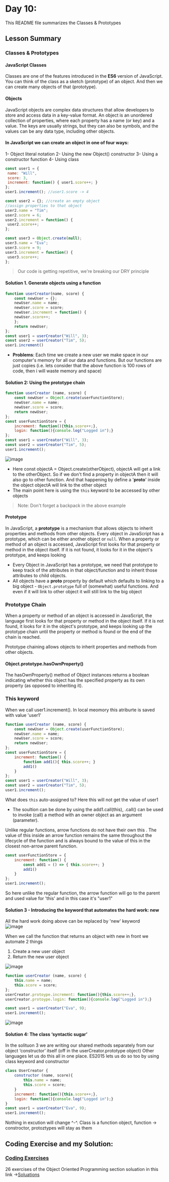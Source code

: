 # Day 10:

This README file summarizes the Classes & Prototypes

## Lesson Summary

### Classes & Prototypes

#### JavaScript Classes
Classes are one of the features introduced in the **ES6** version of JavaScript. You can think of the class as a sketch (prototype) of an object. And then we can create many objects of that (prototype).

#### Objects
JavaScript objects are complex data structures that allow developers to store and access data in a key-value format. An object is an unordered collection of properties, where each property has a name (or key) and a value. The keys are usually strings, but they can also be symbols, and the values can be any data type, including other objects.

#### In JavaScript we can create an object in one of four ways: 
1- Object literal notation
2- Using the new Object() constructor
3- Using a constructor function
4- Using class

```javascript
const user1 = {
 name: "Will",
 score: 3,
 increment: function() { user1.score++; }
};
user1.increment(); //user1.score -> 4
```
```javascript
const user2 = {}; //create an empty object
//assign properties to that object
user2.name = "Tim";
user2.score = 6;
user2.increment = function() {
 user2.score++;
};
```
```javascript
const user3 = Object.create(null);
user3.name = "Eva";
user3.score = 9;
user3.increment = function() {
 user3.score++;
};
```
> Our code is getting repetitive, we're breaking our DRY principle

#### Solution 1. Generate objects using a function
```javascript
function userCreator(name, score) {
    const newUser = {};
    newUser.name = name;
    newUser.score = score;
    newUser.increment = function() {
    newUser.score++;
    };
    return newUser;
};
const user1 = userCreator("Will", 3);
const user2 = userCreator("Tim", 5);
user1.increment()
```
* **Problems**: Each time we create a new user we make space in our computer's memory for all our data and functions. But our functions are just copies (i.e. lets consider that the above function is 100 rows of code, then i will waste memory and space)

#### Solution 2: Using the prototype chain
```javascript
function userCreator (name, score) {
    const newUser = Object.create(userFunctionStore);
    newUser.name = name;
    newUser.score = score;
    return newUser;
};
const userFunctionStore = {
    increment: function(){this.score++;},
    login: function(){console.log("Logged in");}
};
const user1 = userCreator("Will", 3);
const user2 = userCreator("Tim", 5);
user1.increment();
```
![image](https://github.com/WaleedZriqui/Mastering-JavaScript-in-20-days/assets/90526475/d6ed45af-6037-4f71-9c85-7b353b1f6795)
* Here const objectA = Object.create(otherObject), objectA will get a link to the otherObject. So if we don't find a property in objectA then it will also go to other function. And that happening by define a '__proto__' inside the object objectA will link to the other object  
* The main point here is using the `this` keyword to be accessed by other objects 
> Note: Don't forget a backpack in the above example 

#### Prototype
In JavaScript, a **prototype** is a mechanism that allows objects to inherit properties and methods from other objects. Every object in JavaScript has a prototype, which can be either another object or `null`. When a property or method of an object is accessed, JavaScript first looks for that property or method in the object itself. If it is not found, it looks for it in the object's prototype, and keeps looking

- Every Object in JavaScript has a prototype, we need that prototype to keep track of the attributes in that object/function and to inherit those attributes to child objects.
- All objects have a __proto__ property by default which defaults to linking to a big object - `Object.prototype` full of (somewhat) useful functions. And even if it will link to other object it will still link to the big object 

### Prototype Chain
When a property or method of an object is accessed in JavaScript, the language first looks for that property or method in the object itself. If it is not found, it looks for it in the object's prototype, and keeps looking up the prototype chain until the property or method is found or the end of the chain is reached. 

Prototype chaining allows objects to inherit properties and methods from other objects.

#### Object.prototype.hasOwnProperty()
The hasOwnProperty() method of Object instances returns a boolean indicating whether this object has the specified property as its own property (as opposed to inheriting it).

### This keyword 

When we call user1.increment(). In local meomory this atriburte is saved with value 'user1' 

```javascript
function userCreator (name, score) {
    const newUser = Object.create(userFunctionStore);
    newUser.name = name;
    newUser.score = score;
    return newUser;
};
const userFunctionStore = {
    increment: function() {
        function add1(){ this.score++; }
        add1()
    }
};
const user1 = userCreator("Will", 3);
const user2 = userCreator("Tim", 5);
user1.increment();
```
What does `this` auto-assigned to?
Here this will not get the value of user1 
* The soultion can be done by using the add1.call(this), .call() can be used to invoke (call) a method with an owner object as an argument (parameter). 

Unlike regular functions, arrow functions do not have their own this . The value of this inside an arrow function remains the same throughout the lifecycle of the function and is always bound to the value of this in the closest non-arrow parent function.
```javascript
const userFunctionStore = {
    increment: function() {
        const add1 = () => { this.score++; }
        add1()
    }
};
user1.increment();
```
So here unlike the regular function, the arrow function will go to the parent and used value for 'this' and in this case it's "user1"

#### Solution 3 - Introducing the keyword that automates the hard work: new
All the hard work doing above can be replaced by 'new' keyword  
![image](https://github.com/WaleedZriqui/Mastering-JavaScript-in-20-days/assets/90526475/afc45ffb-4080-44c5-837e-e6ff4e1fa8d7)

When we call the function that returns an object with new in front we automate 2
things
1. Create a new user object
2. Return the new user object

![image](https://github.com/WaleedZriqui/Mastering-JavaScript-in-20-days/assets/90526475/fda6cfcb-3434-45f3-b626-44194a44467d)

```javascript
function userCreator (name, score) {
    this.name = name;
    this.score = score;
};
userCreator.protoype.increment: function(){this.score++;},
userCreator.protoype.login: function(){console.log("Logged in");}

const user1 = userCreator("Eva", 9);
user1.increment();
```
![image](https://github.com/WaleedZriqui/Mastering-JavaScript-in-20-days/assets/90526475/d6c2a76d-7265-48ce-a24c-27b9b6eb3dd1)


#### Solution 4: The class ‘syntactic sugar’
In the solituon 3 we are writing our shared methods separately from our object ‘constructor’ itself (off in the userCreator.prototype object)
Other languages let us do this all in one place. ES2015 lets us do so too by using class keyword and constructor 

```javascript
class UserCreator {
    constructor (name, score){ 
        this.name = name;
        this.score = score;
    }
    increment: function(){this.score++;},
    login: function(){console.log("Logged in");}
}
const user1 = userCreator("Eva", 9);
user1.increment();
```
Nothing in excution will change ^-^. Class is a function object, function -> constroctor, protoztypes will stay as them 


## Coding Exercise and my Solution:

### [Coding Exercises](https://github.com/orjwan-alrajaby/gsg-QA-Nablus-training-2023/blob/main/learning-sprint-1/week2%20-%20javaScript-the-hard-parts-v2/day%204/task.md)

26 exercises of the Object Oriented Programming section soluation in this link ->[Soluations](https://www.freecodecamp.org/WaleedZriqui)

